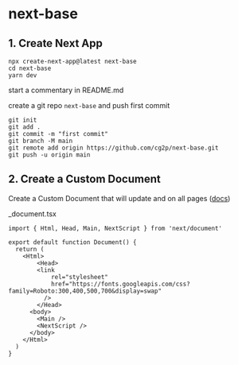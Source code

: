 # next-base

## 1. Create Next App
```
npx create-next-app@latest next-base
cd next-base
yarn dev
```
start a commentary in README.md

create a git repo `next-base` and push first commit
```
git init
git add .
git commit -m "first commit"
git branch -M main
git remote add origin https://github.com/cg2p/next-base.git
git push -u origin main
```

## 2. Create a Custom Document
Create a Custom Document that will update <html> and <body> on all pages ([docs](https://nextjs.org/docs/advanced-features/custom-document))

_document.tsx
```
import { Html, Head, Main, NextScript } from 'next/document'

export default function Document() {
  return (
    <Html>
        <Head>
        <link
            rel="stylesheet"
            href="https://fonts.googleapis.com/css?family=Roboto:300,400,500,700&display=swap"
          />
        </Head>
      <body>
        <Main />
        <NextScript />
      </body>
    </Html>
  )
}
```
